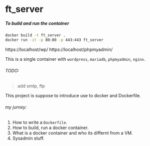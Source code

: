 # ft_server

##### To build and run the container

```sh
docker build -t ft_server .
docker run -it -p 80:80 -p 443:443 ft_server
```

https://localhost/wp/
https://localhost/phpmyadmin/

This is a single container with `wordpress`, `mariadb`, `phpmyadmin`, `nginx`.
###### TODO: 
> add smtp, ftp

This project is suppose to introduce use to docker and Dockerfile.

###### my jurney:
1. How to write a `Dockerfile`.
2. How to build, run a docker container.
3. What is a docker container and who its differnt from a VM.
4. Sysadmin stuff.
